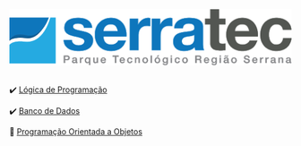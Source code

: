 <div align = "center">

<img src = "./img/Serrateclogo.png">

</div>
<br>

✔️ [Lógica de Programação](./L%C3%B3gica%20de%20Programa%C3%A7%C3%A3o/)

✔️ [Banco de Dados](./Banco%20de%20Dados/)

🚧 [Programação Orientada a Objetos](./Programa%C3%A7%C3%A3o%20Orientada%20a%20Objetos/)